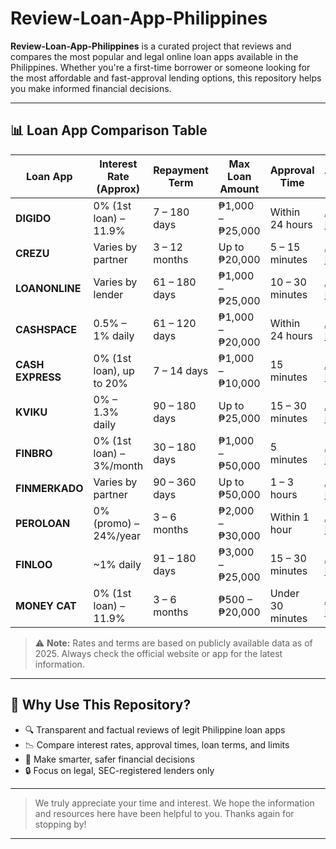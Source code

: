 # Review-Loan-App-Philippines

**Review-Loan-App-Philippines** is a curated project that reviews and compares the most popular and legal online loan apps available in the Philippines. Whether you're a first-time borrower or someone looking for the most affordable and fast-approval lending options, this repository helps you make informed financial decisions.

---

## 📊 Loan App Comparison Table

| Loan App        | Interest Rate (Approx)     | Repayment Term      | Max Loan Amount  | Approval Time      | Apply Link |
|-----------------|----------------------------|----------------------|------------------|---------------------|------------|
| **DIGIDO**      | 0% (1st loan) – 11.9%       | 7 – 180 days         | ₱1,000 – ₱25,000 | Within 24 hours     | [Apply Now](https://buolnd.com/koCS?sub1=sub1&sub2=sub2&sub3=sub3&sub4=sub4&sub5=sub5) |
| **CREZU**       | Varies by partner           | 3 – 12 months        | Up to ₱20,000    | 5 – 15 minutes      | [Apply Now](https://buolnd.com/4oCS?sub1=sub1&sub2=sub2&sub3=sub3&sub4=sub4&sub5=sub5) |
| **LOANONLINE**  | Varies by lender            | 61 – 180 days        | ₱1,000 – ₱25,000 | 10 – 30 minutes     | [Apply Now](https://buolnd.com/qoCS?sub1=sub1&sub2=sub2&sub3=sub3&sub4=sub4&sub5=sub5) |
| **CASHSPACE**   | 0.5% – 1% daily             | 61 – 120 days        | ₱1,000 – ₱20,000 | Within 24 hours     | [Apply Now](https://buolnd.com/QoCS?sub1=sub1&sub2=sub2&sub3=sub3&sub4=sub4&sub5=sub5) |
| **CASH EXPRESS**| 0% (1st loan), up to 20%    | 7 – 14 days          | ₱1,000 – ₱10,000 | 15 minutes          | [Apply Now](https://buolnd.com/joCS?sub1=sub1&sub2=sub2&sub3=sub3&sub4=sub4&sub5=sub5) |
| **KVIKU**       | 0% – 1.3% daily             | 90 – 180 days        | Up to ₱25,000    | 15 – 30 minutes     | [Apply Now](https://buolnd.com/soCS?sub1=sub1&sub2=sub2&sub3=sub3&sub4=sub4&sub5=sub5) |
| **FINBRO**      | 0% (1st loan) – 3%/month    | 30 – 180 days        | ₱1,000 – ₱50,000 | 5 minutes           | [Apply Now](https://buolnd.com/1oCS?sub1=sub1&sub2=sub2&sub3=sub3&sub4=sub4&sub5=sub5) |
| **FINMERKADO**  | Varies by partner           | 90 – 360 days        | Up to ₱50,000    | 1 – 3 hours         | [Apply Now](https://buolnd.com/woCS?sub1=sub1&sub2=sub2&sub3=sub3&sub4=sub4&sub5=sub5) |
| **PEROLOAN**    | 0% (promo) – 24%/year       | 3 – 6 months         | ₱2,000 – ₱30,000 | Within 1 hour       | [Apply Now](https://buolnd.com/GoCS?sub1=sub1&sub2=sub2&sub3=sub3&sub4=sub4&sub5=sub5) |
| **FINLOO**      | ~1% daily                   | 91 – 180 days        | ₱3,000 – ₱25,000 | 15 – 30 minutes     | [Apply Now](https://buolnd.com/CoCS?sub1=sub1&sub2=sub2&sub3=sub3&sub4=sub4&sub5=sub5) |
| **MONEY CAT**   | 0% (1st loan) – 11.9%       | 3 – 6 months         | ₱500 – ₱20,000   | Under 30 minutes    | [Apply Now](https://buolnd.com/zoCS?sub1=sub1&sub2=sub2&sub3=sub3&sub4=sub4&sub5=sub5) |

> ⚠️ **Note:** Rates and terms are based on publicly available data as of 2025. Always check the official website or app for the latest information.

---

## 🎯 Why Use This Repository?

- 🔍 Transparent and factual reviews of legit Philippine loan apps  
- 📉 Compare interest rates, approval times, loan terms, and limits  
- 🧠 Make smarter, safer financial decisions  
- 🔒 Focus on legal, SEC-registered lenders only  

---

> We truly appreciate your time and interest. We hope the information and resources here have been helpful to you.  Thanks again for stopping by!

---


